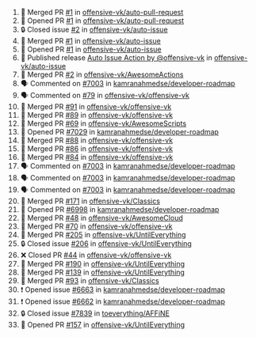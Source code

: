 <!--START_SECTION:activity-->
1. 🎉 Merged PR [#1](https://github.com/offensive-vk/auto-pull-request/pull/1) in [offensive-vk/auto-pull-request](https://github.com/offensive-vk/auto-pull-request)
2. 💪 Opened PR [#1](https://github.com/offensive-vk/auto-pull-request/pull/1) in [offensive-vk/auto-pull-request](https://github.com/offensive-vk/auto-pull-request)
3. 🔒 Closed issue [#2](https://github.com/offensive-vk/auto-issue/issues/2) in [offensive-vk/auto-issue](https://github.com/offensive-vk/auto-issue)
4. 🎉 Merged PR [#1](https://github.com/offensive-vk/auto-issue/pull/1) in [offensive-vk/auto-issue](https://github.com/offensive-vk/auto-issue)
5. 💪 Opened PR [#1](https://github.com/offensive-vk/auto-issue/pull/1) in [offensive-vk/auto-issue](https://github.com/offensive-vk/auto-issue)
6. 🚀 Published release [Auto Issue Action by @offensive-vk](https://github.com/offensive-vk/auto-issue/releases/tag/latest) in [offensive-vk/auto-issue](https://github.com/offensive-vk/auto-issue)
7. 🎉 Merged PR [#2](https://github.com/offensive-vk/AwesomeActions/pull/2) in [offensive-vk/AwesomeActions](https://github.com/offensive-vk/AwesomeActions)
8. 🗣 Commented on [#7003](https://github.com/kamranahmedse/developer-roadmap/pull/7003#issuecomment-2335952767) in [kamranahmedse/developer-roadmap](https://github.com/kamranahmedse/developer-roadmap)
9. 🗣 Commented on [#79](https://github.com/offensive-vk/offensive-vk/issues/79#issuecomment-2335924210) in [offensive-vk/offensive-vk](https://github.com/offensive-vk/offensive-vk)
10. 🎉 Merged PR [#91](https://github.com/offensive-vk/offensive-vk/pull/91) in [offensive-vk/offensive-vk](https://github.com/offensive-vk/offensive-vk)
11. 🎉 Merged PR [#89](https://github.com/offensive-vk/offensive-vk/pull/89) in [offensive-vk/offensive-vk](https://github.com/offensive-vk/offensive-vk)
12. 🎉 Merged PR [#69](https://github.com/offensive-vk/AwesomeScripts/pull/69) in [offensive-vk/AwesomeScripts](https://github.com/offensive-vk/AwesomeScripts)
13. 💪 Opened PR [#7029](https://github.com/kamranahmedse/developer-roadmap/pull/7029) in [kamranahmedse/developer-roadmap](https://github.com/kamranahmedse/developer-roadmap)
14. 🎉 Merged PR [#88](https://github.com/offensive-vk/offensive-vk/pull/88) in [offensive-vk/offensive-vk](https://github.com/offensive-vk/offensive-vk)
15. 🎉 Merged PR [#86](https://github.com/offensive-vk/offensive-vk/pull/86) in [offensive-vk/offensive-vk](https://github.com/offensive-vk/offensive-vk)
16. 🎉 Merged PR [#84](https://github.com/offensive-vk/offensive-vk/pull/84) in [offensive-vk/offensive-vk](https://github.com/offensive-vk/offensive-vk)
17. 🗣 Commented on [#7003](https://github.com/kamranahmedse/developer-roadmap/pull/7003#issuecomment-2335000089) in [kamranahmedse/developer-roadmap](https://github.com/kamranahmedse/developer-roadmap)
18. 🗣 Commented on [#7003](https://github.com/kamranahmedse/developer-roadmap/pull/7003#issuecomment-2334999861) in [kamranahmedse/developer-roadmap](https://github.com/kamranahmedse/developer-roadmap)
19. 🗣 Commented on [#7003](https://github.com/kamranahmedse/developer-roadmap/pull/7003#issuecomment-2334351241) in [kamranahmedse/developer-roadmap](https://github.com/kamranahmedse/developer-roadmap)
20. 🎉 Merged PR [#171](https://github.com/offensive-vk/Classics/pull/171) in [offensive-vk/Classics](https://github.com/offensive-vk/Classics)
21. 💪 Opened PR [#6998](https://github.com/kamranahmedse/developer-roadmap/pull/6998) in [kamranahmedse/developer-roadmap](https://github.com/kamranahmedse/developer-roadmap)
22. 🎉 Merged PR [#48](https://github.com/offensive-vk/AwesomeCloud/pull/48) in [offensive-vk/AwesomeCloud](https://github.com/offensive-vk/AwesomeCloud)
23. 🎉 Merged PR [#70](https://github.com/offensive-vk/offensive-vk/pull/70) in [offensive-vk/offensive-vk](https://github.com/offensive-vk/offensive-vk)
24. 🎉 Merged PR [#205](https://github.com/offensive-vk/UntilEverything/pull/205) in [offensive-vk/UntilEverything](https://github.com/offensive-vk/UntilEverything)
25. 🔒 Closed issue [#206](https://github.com/offensive-vk/UntilEverything/issues/206) in [offensive-vk/UntilEverything](https://github.com/offensive-vk/UntilEverything)
26. ❌ Closed PR [#44](https://github.com/offensive-vk/offensive-vk/pull/44) in [offensive-vk/offensive-vk](https://github.com/offensive-vk/offensive-vk)
27. 🎉 Merged PR [#190](https://github.com/offensive-vk/UntilEverything/pull/190) in [offensive-vk/UntilEverything](https://github.com/offensive-vk/UntilEverything)
28. 🎉 Merged PR [#139](https://github.com/offensive-vk/UntilEverything/pull/139) in [offensive-vk/UntilEverything](https://github.com/offensive-vk/UntilEverything)
29. 🎉 Merged PR [#93](https://github.com/offensive-vk/Classics/pull/93) in [offensive-vk/Classics](https://github.com/offensive-vk/Classics)
30. ❗ Opened issue [#6663](https://github.com/kamranahmedse/developer-roadmap/issues/6663) in [kamranahmedse/developer-roadmap](https://github.com/kamranahmedse/developer-roadmap)
31. ❗ Opened issue [#6662](https://github.com/kamranahmedse/developer-roadmap/issues/6662) in [kamranahmedse/developer-roadmap](https://github.com/kamranahmedse/developer-roadmap)
32. 🔒 Closed issue [#7839](https://github.com/toeverything/AFFiNE/issues/7839) in [toeverything/AFFiNE](https://github.com/toeverything/AFFiNE)
33. 💪 Opened PR [#157](https://github.com/offensive-vk/UntilEverything/pull/157) in [offensive-vk/UntilEverything](https://github.com/offensive-vk/UntilEverything)
<!--END_SECTION:activity-->
